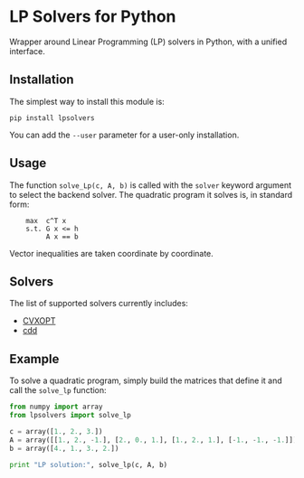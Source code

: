 # LP Solvers for Python

Wrapper around Linear Programming (LP) solvers in Python, with a unified
interface.

## Installation

The simplest way to install this module is:
```
pip install lpsolvers
```
You can add the ``--user`` parameter for a user-only installation.

## Usage

The function ``solve_Lp(c, A, b)`` is called with the ``solver`` keyword
argument to select the backend solver. The quadratic program it solves is, in
standard form:

```
    max  c^T x
    s.t. G x <= h
         A x == b
```

Vector inequalities are taken coordinate by coordinate.

## Solvers

The list of supported solvers currently includes:

- [CVXOPT](http://cvxopt.org/)
- [cdd](https://github.com/mcmtroffaes/pycddlib)

## Example

To solve a quadratic program, simply build the matrices that define it and call
the ``solve_lp`` function:

```python
from numpy import array
from lpsolvers import solve_lp

c = array([1., 2., 3.])
A = array([[1., 2., -1.], [2., 0., 1.], [1., 2., 1.], [-1., -1., -1.]])
b = array([4., 1., 3., 2.])

print "LP solution:", solve_lp(c, A, b)
```
